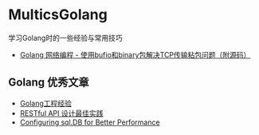 # MulticsGolang

学习Golang时的一些经验与常用技巧

* [Golang 网络编程 - 使用bufio和binary包解决TCP传输粘包问题（附源码）](./source-code/StickyBag)

## Golang 优秀文章
* [Golang工程经验](https://www.golang123.com/topic/1605)
* [RESTful API 设计最佳实践](https://www.golang123.com/topic/35)
* [Configuring sql.DB for Better Performance](http://www.alexedwards.net/blog/configuring-sqldb)

